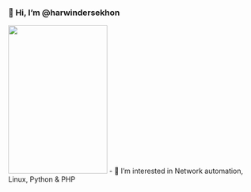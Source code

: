 ### 👋 Hi, I’m @harwindersekhon
<img src="https://avatars.githubusercontent.com/u/22225703?s=400&u=a2e41d85d200723e0181a50d326733d7b3461c8f&v=4" style="width:200px; height:300px;">
- 👀 I’m interested in Network automation, Linux, Python & PHP
